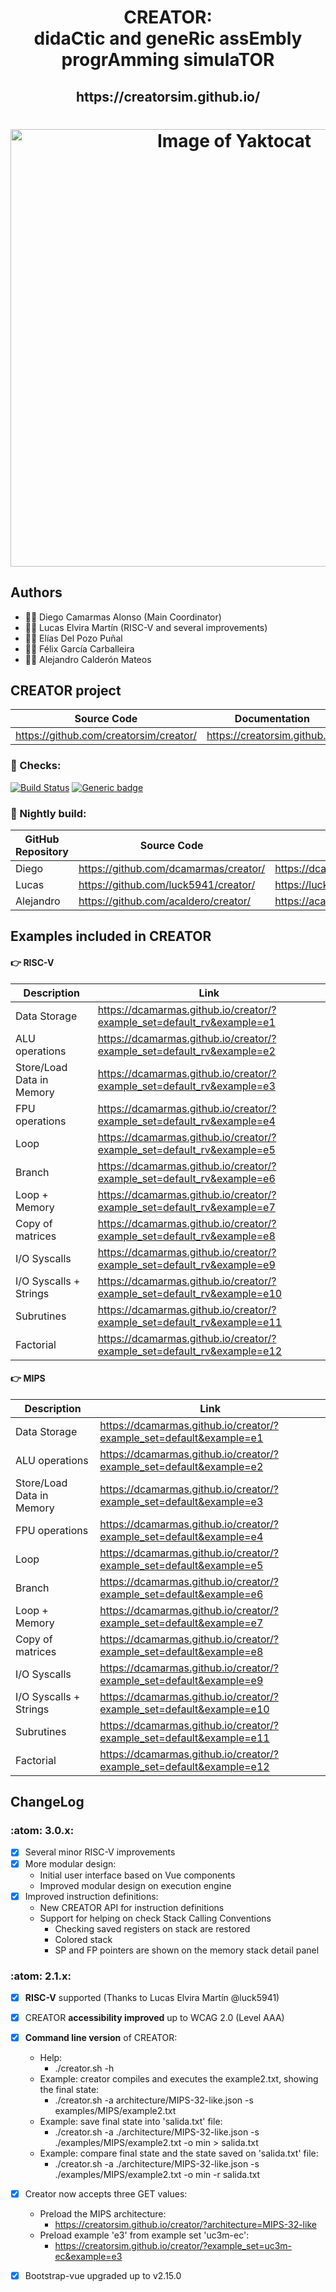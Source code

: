
<html>
 <h1 align="center">CREATOR: <br>didaCtic and geneRic assEmbly progrAmming simulaTOR</h1>
 <h2 align="center"> https://creatorsim.github.io/ </h2>
 <h1 align="center"><img alt="Image of Yaktocat" width="700vw" src="https://creatorsim.github.io/images/user_mode/execute_program.PNG"></h1>
</html>

## Authors
* :technologist: Diego Camarmas Alonso (Main Coordinator)
* :technologist: Lucas Elvira Martín (RISC-V and several improvements)
* :technologist: Elías Del Pozo Puñal
* :technologist: Félix García Carballeira 
* :technologist: Alejandro Calderón Mateos


## CREATOR project
 
| Source Code                             | Documentation                  | Creator                                | 
|-----------------------------------------|--------------------------------|----------------------------------------| 
| https://github.com/creatorsim/creator/  |  https://creatorsim.github.io/ |  https://creatorsim.github.io/creator/ | 

### :mag_right:	 Checks:

[![Build Status](https://travis-ci.com/dcamarmas/creator.svg?branch=master)](https://travis-ci.com/dcamarmas/creator)
[![Generic badge](https://img.shields.io/badge/achecker-WCAG%202.0%20(Level%20AAA)-green.svg)](https://shields.io/)

### :microscope:	 Nightly build:

| GitHub Repository | Source Code                     | Creator                                | 
|-------------------|-----------------------------------------|----------------------------------------| 
| Diego             | https://github.com/dcamarmas/creator/   |  https://dcamarmas.github.io/creator/  | 
| Lucas             | https://github.com/luck5941/creator/    |  https://luck5941.github.io/creator/   | 
| Alejandro         | https://github.com/acaldero/creator/    |  https://acaldero.github.io/creator/   | 


## Examples included in CREATOR

#### :point_right:	 RISC-V

| Description                | Link                                                                     |
|----------------------------|--------------------------------------------------------------------------| 
| Data Storage               | https://dcamarmas.github.io/creator/?example_set=default_rv&example=e1   |
| ALU operations             | https://dcamarmas.github.io/creator/?example_set=default_rv&example=e2   |
| Store/Load Data in Memory  | https://dcamarmas.github.io/creator/?example_set=default_rv&example=e3   |
| FPU operations             | https://dcamarmas.github.io/creator/?example_set=default_rv&example=e4   |
| Loop                       | https://dcamarmas.github.io/creator/?example_set=default_rv&example=e5   |
| Branch                     | https://dcamarmas.github.io/creator/?example_set=default_rv&example=e6   |
| Loop + Memory              | https://dcamarmas.github.io/creator/?example_set=default_rv&example=e7   |
| Copy of matrices           | https://dcamarmas.github.io/creator/?example_set=default_rv&example=e8   |
| I/O Syscalls               | https://dcamarmas.github.io/creator/?example_set=default_rv&example=e9   |
| I/O Syscalls + Strings     | https://dcamarmas.github.io/creator/?example_set=default_rv&example=e10  |
| Subrutines                 | https://dcamarmas.github.io/creator/?example_set=default_rv&example=e11  |
| Factorial                  | https://dcamarmas.github.io/creator/?example_set=default_rv&example=e12  |

#### :point_right:	 MIPS

| Description                | Link                                                                  |
|----------------------------|-----------------------------------------------------------------------|
| Data Storage               | https://dcamarmas.github.io/creator/?example_set=default&example=e1   |
| ALU operations             | https://dcamarmas.github.io/creator/?example_set=default&example=e2   |
| Store/Load Data in Memory  | https://dcamarmas.github.io/creator/?example_set=default&example=e3   |
| FPU operations             | https://dcamarmas.github.io/creator/?example_set=default&example=e4   |
| Loop                       | https://dcamarmas.github.io/creator/?example_set=default&example=e5   |
| Branch                     | https://dcamarmas.github.io/creator/?example_set=default&example=e6   |
| Loop + Memory              | https://dcamarmas.github.io/creator/?example_set=default&example=e7   |
| Copy of matrices           | https://dcamarmas.github.io/creator/?example_set=default&example=e8   |
| I/O Syscalls               | https://dcamarmas.github.io/creator/?example_set=default&example=e9   |
| I/O Syscalls + Strings     | https://dcamarmas.github.io/creator/?example_set=default&example=e10  |
| Subrutines                 | https://dcamarmas.github.io/creator/?example_set=default&example=e11  |
| Factorial                  | https://dcamarmas.github.io/creator/?example_set=default&example=e12  |


## ChangeLog

### :atom: 3.0.x:
- [x] Several minor RISC-V improvements
- [x] More modular design:
     * Initial user interface based on Vue components
     * Improved modular design on execution engine
- [x] Improved instruction definitions:
     * New CREATOR API for instruction definitions
     * Support for helping on check Stack Calling Conventions
       * Checking saved registers on stack are restored
       * Colored stack
       * SP and FP pointers are shown on the memory stack detail panel

### :atom: 2.1.x:
- [x] **RISC-V** supported (Thanks to Lucas Elvira Martín @luck5941)
- [x] CREATOR **accessibility improved** up to WCAG 2.0 (Level AAA)
- [X] **Command line version** of CREATOR: 
     * Help:
       * ./creator.sh -h
     * Example: creator compiles and executes the example2.txt, showing the final state:
       * ./creator.sh -a architecture/MIPS-32-like.json -s examples/MIPS/example2.txt
     * Example: save final state into 'salida.txt' file:
       * ./creator.sh -a ./architecture/MIPS-32-like.json -s ./examples/MIPS/example2.txt -o min > salida.txt
     * Example: compare final state and the state saved on 'salida.txt' file:
       * ./creator.sh -a ./architecture/MIPS-32-like.json -s ./examples/MIPS/example2.txt -o min -r salida.txt
- [x] Creator now accepts three GET values:
     * Preload the MIPS architecture:
       * https://creatorsim.github.io/creator/?architecture=MIPS-32-like
     * Preload example 'e3' from example set 'uc3m-ec':
       * https://creatorsim.github.io/creator/?example_set=uc3m-ec&example=e3
- [x] Bootstrap-vue upgraded up to v2.15.0

